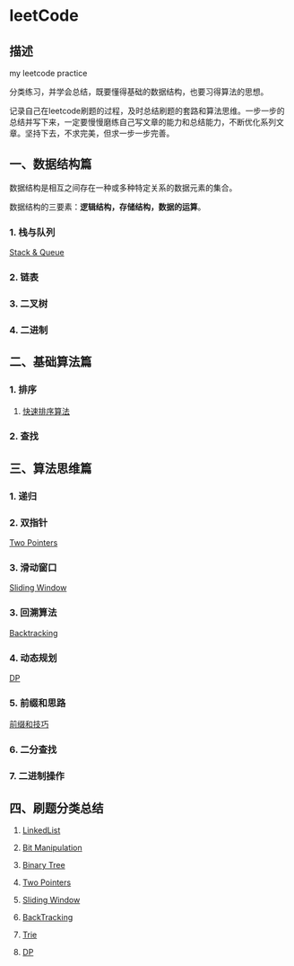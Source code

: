 # leetCode

## 描述

my leetcode practice

分类练习，并学会总结，既要懂得基础的数据结构，也要习得算法的思想。

记录自己在leetcode刷题的过程，及时总结刷题的套路和算法思维。一步一步的总结并写下来，一定要慢慢磨练自己写文章的能力和总结能力，不断优化系列文章。坚持下去，不求完美，但求一步一步完善。

## **一、数据结构篇**

数据结构是相互之间存在一种或多种特定关系的数据元素的集合。

数据结构的三要素：**逻辑结构，存储结构，数据的运算**。

### 1. 栈与队列

[Stack & Queue](./summary/stack&queue.md)

### 2. 链表

### 3. 二叉树

### 4. 二进制

## **二、基础算法篇**

### 1. 排序

1. [快速排序算法](./sort/quicksort.md)

### 2. 查找

## **三、算法思维篇**

### 1. 递归

### 2. 双指针

[Two Pointers](./summary/twoPointers.md)

### 3. 滑动窗口

[Sliding Window](./summary/slidingWindow.md)

### 3. 回溯算法

[Backtracking](./summary/backtracking.md)

### 4. 动态规划

[DP](./dynamicProgramming/README.md)

### 5. 前缀和思路

[前缀和技巧](./summary/presum.md)

### 6. 二分查找

### 7. 二进制操作

## **四、刷题分类总结**

1. [LinkedList](./linkedList/README.md)

2. [Bit Manipulation](./bitManipulation/README.md)

3. [Binary Tree](./tree/README.md)

4. [Two Pointers](./twoPointers/README.md)

5. [Sliding Window](./slidingWindow/README.md)

6. [BackTracking](./backTracking/README.md)

7. [Trie](./trie/README.md)

8. [DP](./dynamicProgramming/README.md)
